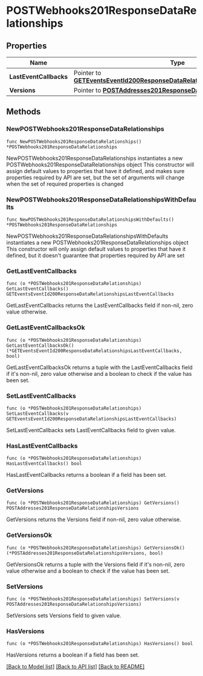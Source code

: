 # POSTWebhooks201ResponseDataRelationships

## Properties

Name | Type | Description | Notes
------------ | ------------- | ------------- | -------------
**LastEventCallbacks** | Pointer to [**GETEventsEventId200ResponseDataRelationshipsLastEventCallbacks**](GETEventsEventId200ResponseDataRelationshipsLastEventCallbacks.md) |  | [optional] 
**Versions** | Pointer to [**POSTAddresses201ResponseDataRelationshipsVersions**](POSTAddresses201ResponseDataRelationshipsVersions.md) |  | [optional] 

## Methods

### NewPOSTWebhooks201ResponseDataRelationships

`func NewPOSTWebhooks201ResponseDataRelationships() *POSTWebhooks201ResponseDataRelationships`

NewPOSTWebhooks201ResponseDataRelationships instantiates a new POSTWebhooks201ResponseDataRelationships object
This constructor will assign default values to properties that have it defined,
and makes sure properties required by API are set, but the set of arguments
will change when the set of required properties is changed

### NewPOSTWebhooks201ResponseDataRelationshipsWithDefaults

`func NewPOSTWebhooks201ResponseDataRelationshipsWithDefaults() *POSTWebhooks201ResponseDataRelationships`

NewPOSTWebhooks201ResponseDataRelationshipsWithDefaults instantiates a new POSTWebhooks201ResponseDataRelationships object
This constructor will only assign default values to properties that have it defined,
but it doesn't guarantee that properties required by API are set

### GetLastEventCallbacks

`func (o *POSTWebhooks201ResponseDataRelationships) GetLastEventCallbacks() GETEventsEventId200ResponseDataRelationshipsLastEventCallbacks`

GetLastEventCallbacks returns the LastEventCallbacks field if non-nil, zero value otherwise.

### GetLastEventCallbacksOk

`func (o *POSTWebhooks201ResponseDataRelationships) GetLastEventCallbacksOk() (*GETEventsEventId200ResponseDataRelationshipsLastEventCallbacks, bool)`

GetLastEventCallbacksOk returns a tuple with the LastEventCallbacks field if it's non-nil, zero value otherwise
and a boolean to check if the value has been set.

### SetLastEventCallbacks

`func (o *POSTWebhooks201ResponseDataRelationships) SetLastEventCallbacks(v GETEventsEventId200ResponseDataRelationshipsLastEventCallbacks)`

SetLastEventCallbacks sets LastEventCallbacks field to given value.

### HasLastEventCallbacks

`func (o *POSTWebhooks201ResponseDataRelationships) HasLastEventCallbacks() bool`

HasLastEventCallbacks returns a boolean if a field has been set.

### GetVersions

`func (o *POSTWebhooks201ResponseDataRelationships) GetVersions() POSTAddresses201ResponseDataRelationshipsVersions`

GetVersions returns the Versions field if non-nil, zero value otherwise.

### GetVersionsOk

`func (o *POSTWebhooks201ResponseDataRelationships) GetVersionsOk() (*POSTAddresses201ResponseDataRelationshipsVersions, bool)`

GetVersionsOk returns a tuple with the Versions field if it's non-nil, zero value otherwise
and a boolean to check if the value has been set.

### SetVersions

`func (o *POSTWebhooks201ResponseDataRelationships) SetVersions(v POSTAddresses201ResponseDataRelationshipsVersions)`

SetVersions sets Versions field to given value.

### HasVersions

`func (o *POSTWebhooks201ResponseDataRelationships) HasVersions() bool`

HasVersions returns a boolean if a field has been set.


[[Back to Model list]](../README.md#documentation-for-models) [[Back to API list]](../README.md#documentation-for-api-endpoints) [[Back to README]](../README.md)


